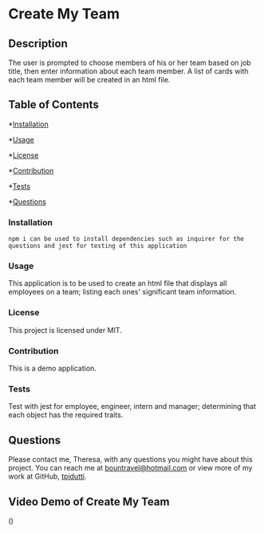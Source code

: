 # Create My Team

## Description

The user is prompted to choose members of his or her team based on job title, then enter information about each team member.  A list of cards with each team member will be created in an html file.

## Table of Contents

  *[Installation](#installation)

  *[Usage](#usage)

  *[License](#license)

  *[Contribution](#contribution)

  *[Tests](#tests)

  *[Questions](#questions)

  ### Installation
  ```
npm i can be used to install dependencies such as inquirer for the questions and jest for testing of this application
  ```
 
  ### Usage
  
  This application is to be used to create an html file that displays all employees on a team; listing each ones' significant team information.
  
  ### License
  This project is licensed under MIT.

  ### Contribution
  
  This is a demo application.

  ### Tests
  
  Test with jest for employee, engineer, intern and manager; determining that each object has the required traits.

  ## Questions
  Please contact me, Theresa, with any questions you might have about this project.  You can reach me at bountravel@hotmail.com or view more of my work at GitHub, [tpidutti](https://github.com/tpidutti).

  ## Video Demo of Create My Team
  ()